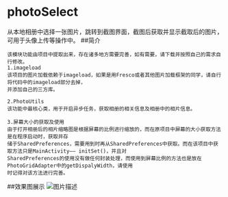 # photoSelect
从本地相册中选择一张图片，跳转到截图界面，截图后获取并显示截取后的图片，可用于头像上传等操作中。
##简介
 ```
该模块功能由项目中提取出来，存在诸多地方需要完善，如有需要，请下载并按照自己的需求自行修改。
1.imageload
该项目的图片加载依赖于imageload，如果是用Fresco或者其他图片加载框架的同学，请自行将代码中的imageload部分去掉，
并添加自己的三方库。

2.PhotoUtils
该功能中最核心类，用于开启异步任务，获取相册的相关信息及相册中的相片信息。

3.屏幕大小的获取及使用
由于打开相册后的相片缩略图是根据屏幕的比例进行缩放的，而在原项目中屏幕的大小获取方法是在程序启动时，获取并存
储于SharedPreferences，需要用到时再从SharedPreferences中获取。而在该项目中获取方法只是MainActivity—— initSet()，并且对
SharedPreferences的使用没有做任何封装处理，而使用到屏幕比例的方法也是放在PhotoGridAdapter中的getDispalyWidth，请使用
时记得对该方法进行完善。

```
##效果图展示
![图片描述](https://github.com/494293346/photoSelect/blob/master/images/show.gif)
